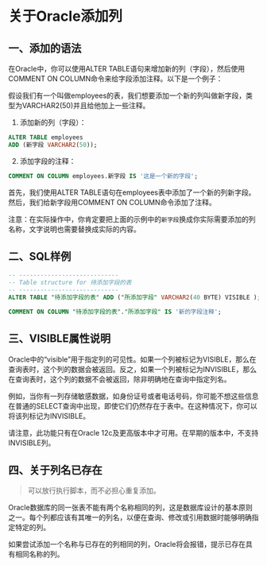 # 关于Oracle添加列

## 一、添加的语法

在Oracle中，你可以使用ALTER TABLE语句来增加新的列（字段），然后使用COMMENT ON COLUMN命令来给字段添加注释。以下是一个例子：

假设我们有一个叫做employees的表，我们想要添加一个新的列叫做新字段，类型为VARCHAR2(50)并且给他加上一些注释。

1. 添加新的列（字段）：

```sql
ALTER TABLE employees
ADD (新字段 VARCHAR2(50));
```

2. 添加字段的注释：

```sql
COMMENT ON COLUMN employees.新字段 IS '这是一个新的字段';
```

首先，我们使用ALTER TABLE语句在employees表中添加了一个新的列新字段。然后，我们给新字段用COMMENT ON COLUMN命令添加了注释。

注意：在实际操作中，你肯定要把上面的示例中的`新字段`换成你实际需要添加的列名称，文字说明也需要替换成实际的内容。

## 二、SQL样例

```sql
-- ----------------------------
-- Table structure for 待添加字段的表
-- ----------------------------
ALTER TABLE "待添加字段的表" ADD ("所添加字段" VARCHAR2(40 BYTE) VISIBLE );

COMMENT ON COLUMN "待添加字段的表"."所添加字段" IS '新的字段注释';
```

## 三、VISIBLE属性说明

Oracle中的“visible”用于指定列的可见性。如果一个列被标记为VISIBLE，那么在查询表时，这个列的数据会被返回。反之，如果一个列被标记为INVISIBLE，那么在查询表时，这个列的数据不会被返回，除非明确地在查询中指定列名。

例如，当你有一列存储敏感数据，如身份证号或者电话号码，你可能不想这些信息在普通的SELECT查询中出现，即使它们仍然存在于表中。在这种情况下，你可以将该列标记为INVISIBLE。

请注意，此功能只有在Oracle 12c及更高版本中才可用。在早期的版本中，不支持INVISIBLE列。

## 四、关于列名已存在

> 可以放行执行脚本，而不必担心重复添加。

Oracle数据库的同一张表不能有两个名称相同的列，这是数据库设计的基本原则之一。每个列都应该有其唯一的列名，以便在查询、修改或引用数据时能够明确指定特定的列。

如果尝试添加一个名称与已存在的列相同的列，Oracle将会报错，提示已存在具有相同名称的列。